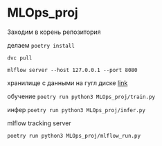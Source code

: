 # MLOps_proj

Заходим в корень репозитория

делаем
```poetry install```

```dvc pull```

```mlflow server --host 127.0.0.1 --port 8080```

хранилище с данными на гугл диске [link](https://drive.google.com/drive/u/1/folders/1kfDazJmZWPnV-W_v_c9ZePj_4ElyV5tx)


обучение
```poetry run python3 MLOps_proj/train.py```

инфер
```poetry run python3 MLOps_proj/infer.py```

mlflow tracking server

```poetry run python3 MLOps_proj/mlflow_run.py```
